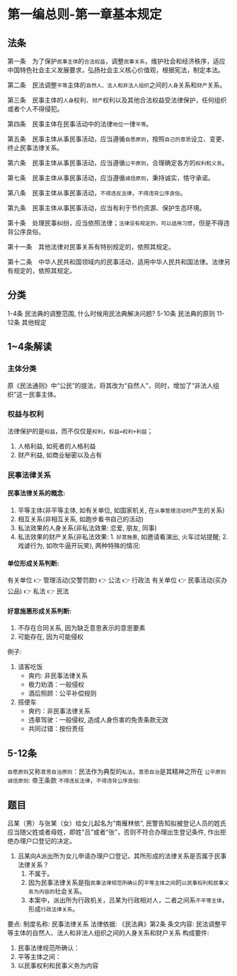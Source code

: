 # 第一编总则-第一章基本规定

## 法条

第一条　为了保护`民事主体`的`合法权益`，调整`民事关系`，维护社会和经济秩序，适应中国特色社会主义发展要求，弘扬社会主义核心价值观，根据宪法，制定本法。

第二条　民法调整`平等`主体的`自然人、法人和非法人组织`之间的`人身`关系和`财产`关系。

第三条　民事主体的`人身`权利、`财产`权利以及其他合法权益受法律保护，任何组织或者个人不得侵犯。

第四条　民事主体在民事活动中的法律`地位`一律`平等`。

第五条　民事主体从事民事活动，应当遵循`自愿原则`，按照`自己的意思`设立、变更、终止民事法律关系。

第六条　民事主体从事民事活动，应当遵循`公平原则`，合理确定各方的`权利和义务`。

第七条　民事主体从事民事活动，应当遵循`诚信原则`，秉持诚实，恪守承诺。

第八条　民事主体从事民事活动，`不得违反法律`，`不得违背公序良俗`。

第九条　民事主体从事民事活动，应当有利于节约资源、保护生态环境。

第十条　处理民事纠纷，应当依照法律；`法律没有规定的，可以适用习惯`，但是不得违背公序良俗。

第十一条　其他法律对民事关系有特别规定的，依照其规定。

第十二条　中华人民共和国领域内的民事活动，适用中华人民共和国法律。法律另有规定的，依照其规定。


## 分类
1-4条 民法典的调整范围, 什么时候用民法典解决问题?
5-10条 民法典的原则
11-12条 其他规定

## 1~4条解读

### 主体分类

原《民法通则》中“公民”的提法，将其改为“自然人”，同时，增加了“非法人组织”这一民事主体。


### 权益与权利
法律保护的是`权益`，而不仅仅是`权利`，`权益=权利+利益`；
1. 人格利益, 如死者的人格利益
2. 财产利益, 如商业秘密以及占有

### 民事法律关系
#### 民事法律关系的概念: 
1. 平等主体(非平等主体, 如有关单位, 如国家机关, 在`从事管理活动时`产生的关系)
2. 相互关系(非相互关系, 如跑步看书自己的活动)
3. 私法效果的人身关系(非私法效果: 恋爱, 朋友, 同事)
4. 私法效果的财产关系(非私法效果: 1. `好意施惠`, 如邀请看演出, 火车过站提醒; 2.戏谑行为, 如吹牛逼开玩笑), 两种特殊的情况:


#### 单位形成关系判断: 
有关单位 👉 管理活动(交警罚款) 👉 公法 👉 行政法
有关单位 👉 民事活动(买办公品) 👉 私法 👉 民法

#### 好意施惠形成关系判断:
1. 不存在合同关系, 因为缺乏意思表示的意思要素
2. 可能存在, 因为可能侵权

例子:
1. 请客吃饭
    - 爽约: 非民事法律关系
    - 极力劝酒：一般侵权
    - 酒后照顾：公平补偿规则
2. 搭便车
    - 爽约：非民事法律关系
    - 违章驾驶：一般侵权, 造成人身伤害的免责条款无效
    - 共同过错：按份责任

## 5-12条
`自愿原则`又称`意思自治原则`：民法作为典型的`私法`，`意思自治`是其精神之所在
`公平原则`
`诚信原则`: 帝王条款
`不得违反法律`，`不得违背公序良俗`: 



## 题目
吕某（男）与张某（女）给女儿起名为“南雁林依”, 民警告知拟被登记人员的姓氏应当随父姓或者母姓，即姓“吕”或者“张”，否则不符合办理出生登记条件, 作出拒绝办理户口登记的决定。

1. 吕某向A派出所为女儿申请办理户口登记，其所形成的法律关系是否属于民事法律关系？
    1. 不属于。
    2. 因为民事法律关系是指`民事法律规范所确认`的`平等主体之间`的`以民事权利和民事义务为内容的`社会关系。
    3. 本案中，派出所为行政机关，吕某为行政相对人，二者之间系`不平等主体`，形成`行政法律关系`。


要点:
制度名称: 民事法律关系
法律依据: 《民法典》第2条
条文内容: 民法调整平等主体的自然人、法人和非法人组织之间的人身关系和财户关系
构成要件:
1. 民事法律规范所确认：
2. 平等主体之间：
3. 以民事权利和民事义务为内容